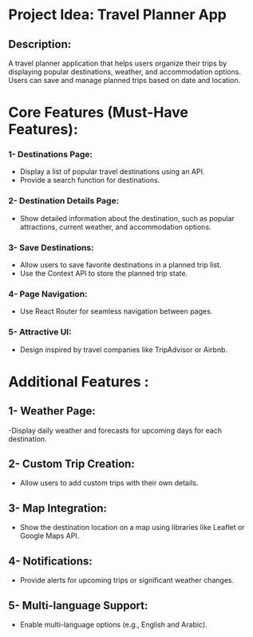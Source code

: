 # Project Idea: Travel Planner App
## Description:
A travel planner application that helps users organize their trips by displaying popular destinations, weather, and accommodation options. Users can save and manage planned trips based on date and location.

# Core Features (Must-Have Features):
### 1- Destinations Page:
- Display a list of popular travel destinations using an API.
- Provide a search function for destinations.
### 2- Destination Details Page:
- Show detailed information about the destination, such as popular attractions, current weather, and accommodation options.
### 3- Save Destinations:
- Allow users to save favorite destinations in a planned trip list.
- Use the Context API to store the planned trip state.
### 4- Page Navigation:
- Use React Router for seamless navigation between pages.
### 5- Attractive UI:
- Design inspired by travel companies like TripAdvisor or Airbnb.

# Additional Features :
## 1- Weather Page:
-Display daily weather and forecasts for upcoming days for each destination.
## 2- Custom Trip Creation:
- Allow users to add custom trips with their own details.
## 3- Map Integration:
- Show the destination location on a map using libraries like Leaflet or Google Maps API.
## 4- Notifications:
- Provide alerts for upcoming trips or significant weather changes.
## 5- Multi-language Support:
- Enable multi-language options (e.g., English and Arabic).
